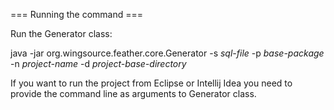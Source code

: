 === Running the command ===

Run the Generator class:

java -jar org.wingsource.feather.core.Generator -s _sql-file_ -p _base-package_ 
                              -n _project-name_ -d _project-base-directory_
                              
If you want to run the project from Eclipse or Intellij Idea you need to 
provide the command line as arguments to Generator class.